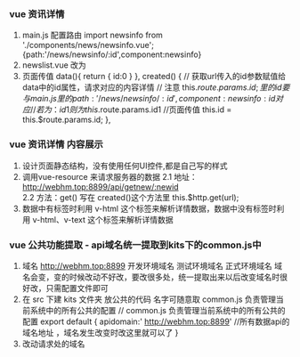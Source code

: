 ### vue 资讯详情
1. main.js 配置路由
    import newsinfo from './components/news/newsinfo.vue';
    {path:'/news/newsinfo/:id',component:newsinfo}
2. newslist.vue  <a></a>改为<router-link></router-link>
    <router-link v-bind="{to:'/news/newsinfo/'+item.id}"></router-link>
3. 页面传值
    data(){
			return {
				id:0
			}
		},
		created() {
			// 获取url传入的id参数赋值给data中的id属性，请求对应的内容详情
			// 注意  this.$route.params.id;  里的 id 要与 main.js里的{path:'/news/newsinfo/:id',component:newsinfo} :id 对应
			// 若为 ：id1 则为 this.$route.params.id1
			//页面传值
			this.id = this.$route.params.id;
		},

### vue 资讯详情 内容展示
1. 设计页面静态结构，没有使用任何UI控件,都是自己写的样式
2. 调用vue-resource 来请求服务器的数据
    2.1 地址： http://webhm.top:8899/api/getnew/:newid   
    2.2 方法：get()   写在 created()这个方法里
        this.$http.get(url);
3. 数据中有标签时利用 v-html 这个标签来解析详情数据，数据中没有标签时利用 v-html、v-text 这个标签来解析详情数据


### vue 公共功能提取 - api域名统一提取到kits下的common.js中 
1. 域名    http://webhm.top:8899
	开发环境域名
	测试环境域名
	正式环境域名
	域名会变，变的时候改动不好改，要改很多处，统一提取出来以后改变域名时很好改，只需配置文件即可
2. 在 src 下建 kits 文件夹 放公共的代码 名字可随意取
	common.js  负责管理当前系统中的所有公共的配置
	// common.js  负责管理当前系统中的所有公共的配置
	export default {
    	apidomain:' http://webhm.top:8899' //所有数据api的域名地址 ，域名发生改变时改这里就可以了
	}
3. 改动请求处的域名
	


